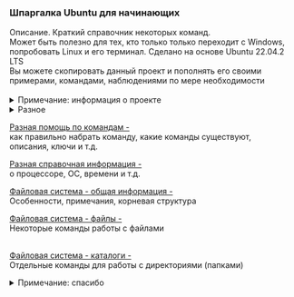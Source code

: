 <h3> Шпаргалка Ubuntu для начинающих </h3>
Описание. Краткий справочник некоторых команд. <br>
Может быть полезно для тех, кто только только переходит с Windows, <br>
попробовать Linux и его терминал. Сделано на основе Ubuntu 22.04.2 LTS <br>
Вы можете скопировать данный проект и пополнять его своими <br> 
примерами, командами, наблюдениями по мере необходимости<br><br>

<details>
<summary>Примечание: информация о проекте</summary>
Большая часть информация о проекте: примечания, описания, 
объяснения, картинки, комментарии <br> 
находятся в папке <b><a href="01_info">01_info</a></b>. 
</details>

<details>
<summary>Разное</summary>
<b>Установка и удаление программ с помощью графического интерфейса</b> <br>
(аналог Установка и удаление программ, программы и компоненты в Windows) <br>
Иконка (программа) называется Ubuntu software и выглядит вот так: <br>
<img alt="" src="/01_info/ubuntu_software.png"> <br>
Представляет собой хранилище программ как в интернете, так и на локальном <br>
компьютере, аналогично хранилищам в Windows или плагинам для Google Chrome <br><br>

<b>Самый простой вызов терминала</b>  <br>
Кликаем правой кнопкой на рабочем столе и вызываем Терминал <br><br>

<b>Переключение в полностью текстовый режим</b>  <br>
CTRL(левый)+ALT(левый)+(от F1 до F6) <br>
Возврат обратно в графический режим - ALT+F2 <br><br>

<b>Обычное приглашение в терминале</b>  <br>
Может быть, к примеру, таким: <br>
`user1@ubuntu:~$ `<br>
где: <br>
user1 - текщий пользователь, с которым (под которым) вы работаете в системе <br>
ubuntu - название компьютера (хоста), на котором вы сейчас находитесь <br>
~ - означает, что вы находитесь в домашней папке home данного юзера  <br><br>

<b>clear</b> <br>
`user1@ubuntu:~$ clear` <br>
Моя любимая команда, очищает экран терминала, аналог команды cls в Windows <br><br>

<b>PATH</b> <br>
`user1@ubuntu:~$ echo $PATH` <br>
/usr/local/sbin:/usr/local/bin:/usr/sbin:/usr/bin:/sbin:/bin: <br>
/usr/games:/usr/local/games:/snap/bin:/snap/bin <br>
Аналог переменной PATH в Windows, в которой отображаются <br>
пути к исполняемым файлам, что позволяет запускать эти файлы <br>
без полного указания пути к ним <br><br>

<b>Процессы и память</b> <br>
`user1@ubuntu:~$ ps` <br>
Можно посмотреть какие процессы сейчас запущены у данного пользователя <br>
Для прерываения процессов используется CTRL+C <br>
Для остановки процессов обычно используется CTRL+Z <br>
`user1@ubuntu:~$ fg` <br>
Продолжить выполнение процесса <br><br>

`user1@ubuntu:~$ top`<br>
более продвинутая команда, которая позволяет выводить информацию о системе<br>
а также список процессов, динамически обновляя информацию о потребляемых ими <br>
ресурсах (некий аналог task manager в Windows). Shift+P - сортировка процессов <br> 
по использованию процессора, Shift+M - сортировка по занимаемой памяти <br><br>

`user1@ubuntu:~$ free -h`<br>
Различная информация по памяти, -h - лучше воспринимается человеком <br><br>

<b>Логи</b> <br>
<pre>
user1@ubuntu:~$ cd /var/log
user1@ubuntu:/var/log$ ls
alternatives.log    dmesg.0          openvpn
alternatives.log.1  dmesg.1.gz       private
apport.log          dmesg.2.gz       speech-dispatcher
...
</pre>
Все основные логи хранятся здесь.<br><br>

</details>

<a href="/01_info/help/HELP_COMMANDS.md">Разная помощь по командам -</a> <br> 
как правильно набрать команду, какие команды существуют, <br> 
описания, ключи и т.д.

<a href="/01_info/info/INFO.md">Разная справочная информация -</a> <br>
о процессоре, ОС, времени и т.д. <br>

<a href="/01_info/fs/FS.md">Файловая система - общая информация -</a> <br>
Особенности, примечания, корневая структура <br>

<a href="/01_info/fs/FILE.md">Файловая система - файлы -</a>  <br>
Некоторые команды работы с файлами <br><br>

<a href="/01_info/fs/DIR.md">Файловая система - каталоги -</a> <br>
Отдельные команды для работы с директориями (папками)<br>

<details>
<summary>Примечание: спасибо</summary>
Спасибо вам за проявленный интерес к проекту.
Надеюсь проект дал вам что-то полезное.
</details>